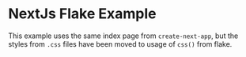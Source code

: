 # NextJs Flake Example

This example uses the same index page from `create-next-app`, but the styles from `.css` files have been moved to usage of `css()` from flake.